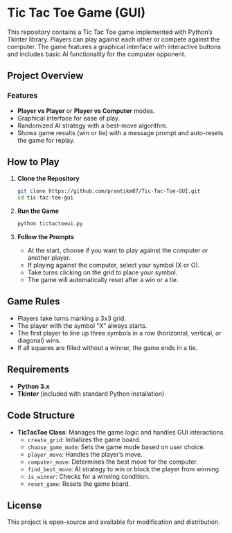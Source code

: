 # Tic Tac Toe Game (GUI)

This repository contains a Tic Tac Toe game implemented with Python’s Tkinter library. Players can play against each other or compete against the computer. The game features a graphical interface with interactive buttons and includes basic AI functionality for the computer opponent.

## Project Overview

### Features
- **Player vs Player** or **Player vs Computer** modes.
- Graphical interface for ease of play.
- Randomized AI strategy with a best-move algorithm.
- Shows game results (win or tie) with a message prompt and auto-resets the game for replay.

## How to Play

1. **Clone the Repository**
   ```bash
   git clone https://github.com/prantikm07/Tic-Tac-Toe-GUI.git
   cd tic-tac-toe-gui
   ```

2. **Run the Game**
   ```bash
   python tictactoeui.py
   ```

3. **Follow the Prompts**
   - At the start, choose if you want to play against the computer or another player.
   - If playing against the computer, select your symbol (X or O).
   - Take turns clicking on the grid to place your symbol.
   - The game will automatically reset after a win or a tie.

## Game Rules

- Players take turns marking a 3x3 grid.
- The player with the symbol “X” always starts.
- The first player to line up three symbols in a row (horizontal, vertical, or diagonal) wins.
- If all squares are filled without a winner, the game ends in a tie.

## Requirements

- **Python 3.x**
- **Tkinter** (included with standard Python installation)

## Code Structure

- **TicTacToe Class**: Manages the game logic and handles GUI interactions.
  - `create_grid`: Initializes the game board.
  - `choose_game_mode`: Sets the game mode based on user choice.
  - `player_move`: Handles the player’s move.
  - `computer_move`: Determines the best move for the computer.
  - `find_best_move`: AI strategy to win or block the player from winning.
  - `is_winner`: Checks for a winning condition.
  - `reset_game`: Resets the game board.

## License

This project is open-source and available for modification and distribution.
